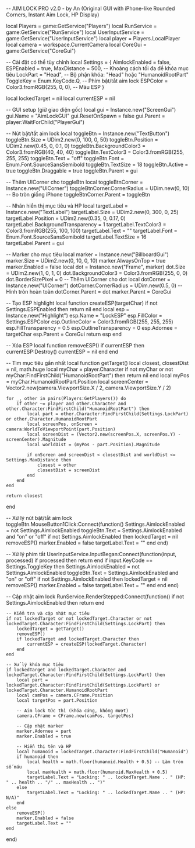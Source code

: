 -- AIM LOCK PRO v2.0 - by An (Original GUI with iPhone-like Rounded Corners, Instant Aim Lock, HP Display)

local Players = game:GetService("Players")
local RunService = game:GetService("RunService")
local UserInputService = game:GetService("UserInputService")
local player = Players.LocalPlayer
local camera = workspace.CurrentCamera
local CoreGui = game:GetService("CoreGui")

-- Cài đặt có thể tùy chỉnh
local Settings = {
	AimlockEnabled = false,
	ESPEnabled = true,
	MaxDistance = 500, -- Khoảng cách tối đa để khóa mục tiêu
	LockPart = "Head", -- Bộ phận khóa: "Head" hoặc "HumanoidRootPart"
	ToggleKey = Enum.KeyCode.Q, -- Phím bật/tắt aim lock
	ESPColor = Color3.fromRGB(255, 0, 0), -- Màu ESP
}

local lockedTarget = nil
local currentESP = nil

-- GUI setup (giữ giao diện gốc)
local gui = Instance.new("ScreenGui")
gui.Name = "AimLockGUI"
gui.ResetOnSpawn = false
gui.Parent = player:WaitForChild("PlayerGui")

-- Nút bật/tắt aim lock
local toggleBtn = Instance.new("TextButton")
toggleBtn.Size = UDim2.new(0, 100, 0, 50)
toggleBtn.Position = UDim2.new(0.45, 0, 0.1, 0)
toggleBtn.BackgroundColor3 = Color3.fromRGB(40, 40, 40)
toggleBtn.TextColor3 = Color3.fromRGB(255, 255, 255)
toggleBtn.Text = "off"
toggleBtn.Font = Enum.Font.SourceSansSemibold
toggleBtn.TextSize = 18
toggleBtn.Active = true
toggleBtn.Draggable = true
toggleBtn.Parent = gui

-- Thêm UICorner cho toggleBtn
local toggleBtnCorner = Instance.new("UICorner")
toggleBtnCorner.CornerRadius = UDim.new(0, 10) -- Bo tròn giống iPhone
toggleBtnCorner.Parent = toggleBtn

-- Nhãn hiển thị mục tiêu và HP
local targetLabel = Instance.new("TextLabel")
targetLabel.Size = UDim2.new(0, 300, 0, 25)
targetLabel.Position = UDim2.new(0.35, 0, 0.17, 0)
targetLabel.BackgroundTransparency = 1
targetLabel.TextColor3 = Color3.fromRGB(255, 100, 100)
targetLabel.Text = ""
targetLabel.Font = Enum.Font.SourceSansSemibold
targetLabel.TextSize = 16
targetLabel.Parent = gui

-- Marker cho mục tiêu
local marker = Instance.new("BillboardGui")
marker.Size = UDim2.new(0, 10, 0, 10)
marker.AlwaysOnTop = true
marker.Enabled = false
local dot = Instance.new("Frame", marker)
dot.Size = UDim2.new(1, 0, 1, 0)
dot.BackgroundColor3 = Color3.fromRGB(255, 0, 0)
dot.BorderSizePixel = 0
-- Thêm UICorner cho dot
local dotCorner = Instance.new("UICorner")
dotCorner.CornerRadius = UDim.new(0.5, 0) -- Hình tròn hoàn toàn
dotCorner.Parent = dot
marker.Parent = CoreGui

-- Tạo ESP highlight
local function createESP(targetChar)
	if not Settings.ESPEnabled then return nil end
	local esp = Instance.new("Highlight")
	esp.Name = "LockESP"
	esp.FillColor = Settings.ESPColor
	esp.OutlineColor = Color3.fromRGB(255, 255, 255)
	esp.FillTransparency = 0.5
	esp.OutlineTransparency = 0
	esp.Adornee = targetChar
	esp.Parent = CoreGui
	return esp
end

-- Xóa ESP
local function removeESP()
	if currentESP then
		currentESP:Destroy()
		currentESP = nil
	end
end

-- Tìm mục tiêu gần nhất
local function getTarget()
	local closest, closestDist = nil, math.huge
	local myChar = player.Character
	if not myChar or not myChar:FindFirstChild("HumanoidRootPart") then return nil end
	local myPos = myChar.HumanoidRootPart.Position
	local screenCenter = Vector2.new(camera.ViewportSize.X / 2, camera.ViewportSize.Y / 2)

	for _, other in pairs(Players:GetPlayers()) do
		if other ~= player and other.Character and other.Character:FindFirstChild("HumanoidRootPart") then
			local part = other.Character:FindFirstChild(Settings.LockPart) or other.Character.HumanoidRootPart
			local screenPos, onScreen = camera:WorldToViewportPoint(part.Position)
			local screenDist = (Vector2.new(screenPos.X, screenPos.Y) - screenCenter).Magnitude
			local worldDist = (myPos - part.Position).Magnitude

			if onScreen and screenDist < closestDist and worldDist <= Settings.MaxDistance then
				closest = other
				closestDist = screenDist
			end
		end
	end

	return closest
end

-- Xử lý nút bật/tắt aim lock
toggleBtn.MouseButton1Click:Connect(function()
	Settings.AimlockEnabled = not Settings.AimlockEnabled
	toggleBtn.Text = Settings.AimlockEnabled and "on" or "off"
	if not Settings.AimlockEnabled then
		lockedTarget = nil
		removeESP()
		marker.Enabled = false
		targetLabel.Text = ""
	end
end)

-- Xử lý phím tắt
UserInputService.InputBegan:Connect(function(input, processed)
	if processed then return end
	if input.KeyCode == Settings.ToggleKey then
		Settings.AimlockEnabled = not Settings.AimlockEnabled
		toggleBtn.Text = Settings.AimlockEnabled and "on" or "off"
		if not Settings.AimlockEnabled then
			lockedTarget = nil
			removeESP()
			marker.Enabled = false
			targetLabel.Text = ""
		end
	end
end)

-- Cập nhật aim lock
RunService.RenderStepped:Connect(function()
	if not Settings.AimlockEnabled then return end

	-- Kiểm tra và cập nhật mục tiêu
	if not lockedTarget or not lockedTarget.Character or not lockedTarget.Character:FindFirstChild(Settings.LockPart) then
		lockedTarget = getTarget()
		removeESP()
		if lockedTarget and lockedTarget.Character then
			currentESP = createESP(lockedTarget.Character)
		end
	end

	-- Xử lý khóa mục tiêu
	if lockedTarget and lockedTarget.Character and lockedTarget.Character:FindFirstChild(Settings.LockPart) then
		local part = lockedTarget.Character:FindFirstChild(Settings.LockPart) or lockedTarget.Character.HumanoidRootPart
		local camPos = camera.CFrame.Position
		local targetPos = part.Position

		-- Aim lock tức thì (khóa cứng, không mượt)
		camera.CFrame = CFrame.new(camPos, targetPos)

		-- Cập nhật marker
		marker.Adornee = part
		marker.Enabled = true

		-- Hiển thị tên và HP
		local humanoid = lockedTarget.Character:FindFirstChild("Humanoid")
		if humanoid then
			local health = math.floor(humanoid.Health + 0.5) -- Làm tròn số máu
			local maxHealth = math.floor(humanoid.MaxHealth + 0.5)
			targetLabel.Text = "Locking: " .. lockedTarget.Name .. " (HP: " .. health .. "/" .. maxHealth .. ")"
		else
			targetLabel.Text = "Locking: " .. lockedTarget.Name .. " (HP: N/A)"
		end
	else
		removeESP()
		marker.Enabled = false
		targetLabel.Text = ""
	end
end)
